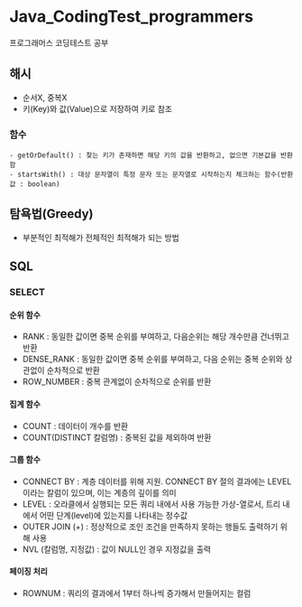 # Java_CodingTest_programmers
프로그래머스 코딩테스트 공부

## 해시
- 순서X, 중복X
- 키(Key)와 값(Value)으로 저장하여 키로 참조 
### 함수
	- getOrDefault() : 찾는 키가 존재하면 해당 키의 값을 반환하고, 없으면 기본값을 반환함
	- startsWith() : 대상 문자열이 특정 문자 또는 문자열로 시작하는지 체크하는 함수(반환값 : boolean)

## 탐욕법(Greedy)
- 부분적인 최적해가 전체적인 최적해가 되는 방법

## SQL
### SELECT
#### 순위 함수
- RANK : 동일한 값이면 중복 순위를 부여하고, 다음순위는 해당 개수만큼 건너뛰고 반환
- DENSE_RANK : 동일한 값이면 중복 순위를 부여하고, 다음 순위는 중복 순위와 상관없이 순차적으로 반환
- ROW_NUMBER : 중복 관계없이 순차적으로 순위를 반환
#### 집계 함수
- COUNT : 데이터이 개수를 반환
- COUNT(DISTINCT 칼럼명) : 중복된 값을 제외하여 반환
#### 그룹 함수
- CONNECT BY : 계층 데이터를 위해 지원. CONNECT BY 절의 결과에는 LEVEL이라는 칼럼이 있으며, 이는 계층의 깊이를 의미
- LEVEL : 오라클에서 실행되는 모든 쿼리 내에서 사용 가능한 가상-열로서, 트리 내에서 어떤 단계(level)에 있는지를 나타내는 정수값
- OUTER JOIN (+) : 정상적으로 조인 조건을 만족하지 못하는 행들도 출력하기 위해 사용
- NVL (칼럼명, 지정값) : 값이 NULL인 경우 지정값을 출력
#### 페이징 처리
- ROWNUM : 쿼리의 결과에서 1부터 하나씩 증가해서 만들어지는 컬럼

